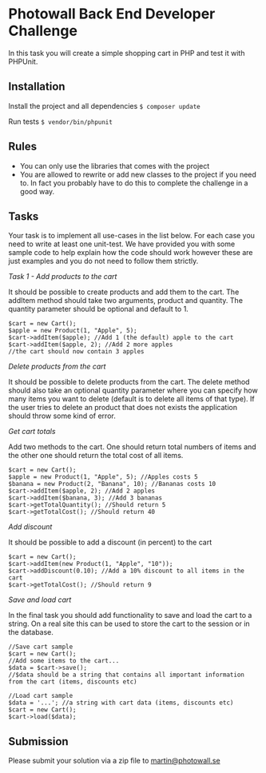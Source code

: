 Photowall Back End Developer Challenge
======================================
In this task you will create a simple shopping cart in PHP and test it with PHPUnit.

Installation
------------
Install the project and all dependencies
`$ composer update`

Run tests
`$ vendor/bin/phpunit`

Rules
-----
* You can only use the libraries that comes with the project
* You are allowed to rewrite or add new classes to the project if you need to. In fact you probably have to do this to complete the challenge in a good way.

Tasks
-----
Your task is to implement all use-cases in the list below. For each case you need to write at least one unit-test. We have provided you with
some sample code to help explain how the code should work however these are just examples and you do not need to follow them strictly.

*Task 1 - Add products to the cart*

It should be possible to create products and add them to the cart. The addItem method should take two arguments, product and quantity.
The quantity parameter should be optional and default to 1.

```
$cart = new Cart();
$apple = new Product(1, "Apple", 5);
$cart->addItem($apple); //Add 1 (the default) apple to the cart
$cart->addItem($apple, 2); //Add 2 more apples
//the cart should now contain 3 apples
```

*Delete products from the cart*

It should be possible to delete products from the cart. The delete method should also take an optional quantity parameter where you can specify
how many items you want to delete (default is to delete all items of that type). If the user tries to delete an product that does not exists the application should throw some kind of error.

*Get cart totals*

Add two methods to the cart. One should return total numbers of items and the other one should return the total cost of all items.

```
$cart = new Cart();
$apple = new Product(1, "Apple", 5); //Apples costs 5
$banana = new Product(2, "Banana", 10); //Bananas costs 10
$cart->addItem($apple, 2); //Add 2 apples
$cart->addItem($banana, 3); //Add 3 bananas
$cart->getTotalQuantity(); //Should return 5
$cart->getTotalCost(); //Should return 40
```

*Add discount*

It should be possible to add a discount (in percent) to the cart

```
$cart = new Cart();
$cart->addItem(new Product(1, "Apple", "10"));
$cart->addDiscount(0.10); //Add a 10% discount to all items in the cart
$cart->getTotalCost(); //Should return 9
```

*Save and load cart*

In the final task you should add functionality to save and load the cart to a string. On a real site this can be used to store the cart to the
session or in the database.

```
//Save cart sample
$cart = new Cart();
//Add some items to the cart...
$data = $cart->save();
//$data should be a string that contains all important information from the cart (items, discounts etc)

//Load cart sample
$data = '...'; //a string with cart data (items, discounts etc)
$cart = new Cart();
$cart->load($data);
```

Submission
----------
Please submit your solution via a zip file to martin@photowall.se
